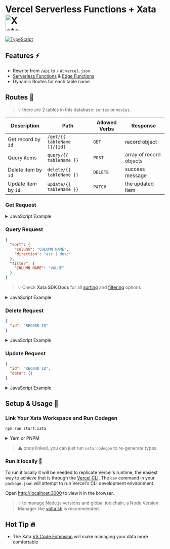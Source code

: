 <h1> Vercel Serverless Functions + Xata <img alt="Xatafly, the logo from Xata" src="/public/flap.gif" width="50" /></h1>

[![TypeScript](https://badgen.net/badge/icon/typescript?icon=typescript&label)](https://typescriptlang.org)

## Features ⚡️

- Rewrite from `/api` to `/` at `vercel.json`
- [Serverless Functions](https://vercel.com/docs/concepts/functions/serverless-functions) & [Edge Functions](https://vercel.com/features/edge-functions)
- Dynamic Routes for each table name

## Routes 📍

> 💡 there are 2 tables in this database: `series` or `movies`.

| Description         | Path                        | Allowed Verbs | Response                |
| ------------------- | --------------------------- | ------------- | ----------------------- |
| Get record by `id`  | `/get/{{ tableName }}/[id]` | `GET`         | record object           |
| Query items         | `query/{{ tableName }}`     | `POST`        | array of record objects |
| Delete item by `id` | `delete/{{ tableName }}`    | `DELETE`      | success message         |
| Update item by `id` | `update/{{ tableName }}`    | `PATCH`       | the updated item        |

### Get Request

<details>
    <summary>JavaScript Example</summary>

```js
fetch(
  'https://xata-functions.vercel.app/get/movies/rec_cci5p8miqtgok3idj8b0'
).then((resp) => resp.json())
```

</details>

### Query Request

```json
{
  "sort": {
    "column": "COLUMN NAME",
    "direction": "asc | desc"
  },
  "filter": {
    "COLUMN NAME": "VALUE"
  }
}
```

> 💡 Check **Xata SDK Docs** for all [sorting](https://xata.io/docs/sdk/reference#sorting) and [filtering](https://xata.io/docs/sdk/reference#filtering) options

<details>
    <summary>JavaScript Example</summary>

```js
fetch('https://xata-functions.vercel.app/query/movies', {
  method: 'POST',
  body: JSON.stringify({
    sort: {
      column: 'release',
      direction: 'asc',
    },
    filter: {
      title: 'Iron Man',
    },
  }),
}).then((resp) => resp.json())
```

</details>

### Delete Request

```json
{
  "id": "RECORD ID"
}
```

<details>
    <summary>JavaScript Example</summary>

```js
fetch('https://xata-functions.vercel.app/delete/movies', {
  method: 'DELETE',
  body: JSON.stringify({
    id: 'rec_cci5p8miqtgok3idj8b0',
  }),
}).then((resp) => resp.json())
```

</details>

### Update Request

```json
{
  "id": "RECORD ID",
  "data": {}
}
```

<details>
    <summary>JavaScript Example</summary>

```js
fetch('https://xata-functions.vercel.app/delete/movies', {
  method: 'PATCH',
  body: JSON.stringify({
    id: 'rec_cci5p8miqtgok3idj8b0',
    data: {}, // what to update
  }),
}).then((resp) => resp.json())
```

</details>

## Setup & Usage 🐣

### Link Your Xata Workspace and Run Codegen

```sh
npm run start:xata
```

<details>
<summary> Yarn or PNPM</summary>

```sh
yarn start:xata
```

```sh
pnpm run xata:init
```

</details>

> ⚠️ once linked, you can just run `xata:codegen` to re-generate types.

### Run it locally 🚀

To run it locally it will be needed to replicate Vercel's runtime, the easiest way to achieve that is through the [Vercel CLI](https://vercel.com/docs/cli).
The `dev` command in your `package.json` will attempt to run Vercel's CLI development environment.

Open [http://localhost:3000](http://localhost:3000) to view it in the browser.

> 💡 to manage Node.js versions and global toolchain, a Node Version Manager like [volta.sh](https://volta.sh) is recommended.

## Hot Tip 🔥

- The Xata [VS Code Extension](https://marketplace.visualstudio.com/items?itemName=xata.xata) will make managing your data more comfortable

